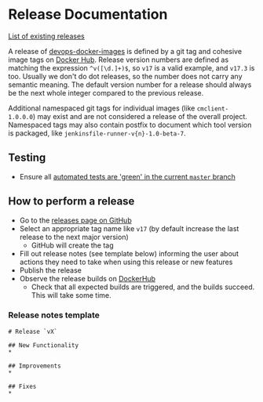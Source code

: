 # Release Documentation

[List of existing releases](https://github.com/SAP/devops-docker-images/releases)

A release of [devops-docker-images](https://github.com/SAP/devops-docker-images) is defined by a git tag and cohesive image tags on [Docker Hub](https://hub.docker.com/u/ppiper).
Release version numbers are defined as matching the expression `^v([\d.]+)$`, so `v17` is a valid example, and `v17.3` is too.
Usually we don't do dot releases, so the number does not carry any semantic meaning.
The default version number for a release should always be the next whole integer compared to the previous release.

Additional namespaced git tags for individual images (like `cmclient-1.0.0.0`) may exist and are not considered a release of the overall project.
Namespaced tags may also contain postfix to document which tool version is packaged, like `jenkinsfile-runner-v{n}-1.0-beta-7`.

## Testing

* Ensure all [automated tests are 'green' in the current `master` branch](https://github.com/SAP/devops-docker-images/commits/master)

## How to perform a release

* Go to the [releases page on GitHub](https://github.com/SAP/devops-docker-images/releases)
* Select an appropriate tag name like `v17` (by default increase the last release to the next major version)
    * GitHub will create the tag
* Fill out release notes (see template below) informing the user about actions they need to take when using this release or new features
* Publish the release
* Observe the release builds on [DockerHub](https://hub.docker.com/u/ppiper)
    * Check that all expected builds are triggered, and the builds succeed. This will take some time.

### Release notes template

```
# Release `vX`

## New Functionality
*

## Improvements
*

## Fixes
*

```
